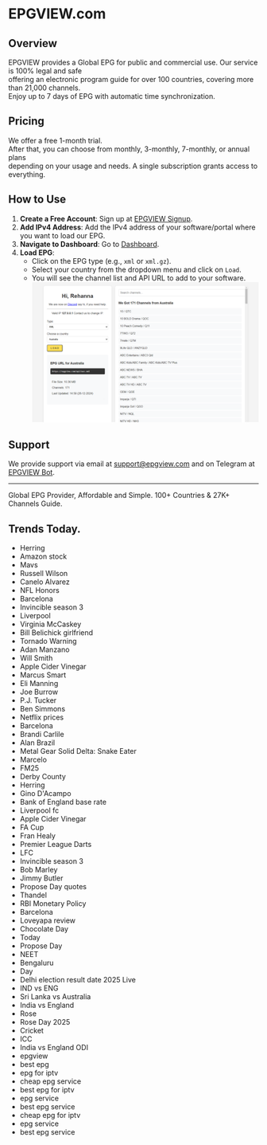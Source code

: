 # EPGVIEW.com



## Overview
EPGVIEW provides a Global EPG for public and commercial use. Our service is 100% legal and safe\
offering an electronic program guide for over 100 countries, covering more than 21,000 channels.\
Enjoy up to 7 days of EPG with automatic time synchronization.

## Pricing
We offer a free 1-month trial. \
After that, you can choose from monthly, 3-monthly, 7-monthly, or annual plans \
depending on your usage and needs. A single subscription grants access to everything.

## How to Use
1. **Create a Free Account**: Sign up at [EPGVIEW Signup](https://epgview.com/signup.php).
2. **Add IPv4 Address**: Add the IPv4 address of your software/portal where you want to load our EPG.
3. **Navigate to Dashboard**: Go to [Dashboard](https://epgview.com/dashboard.php).
4. **Load EPG**:
   - Click on the EPG type (e.g., `xml` or `xml.gz`).
   - Select your country from the dropdown menu and click on `Load`.
   - You will see the channel list and API URL to add to your software.
![EPGVIEW](img/dashboard.png)
## Support
We provide support via email at [support@epgview.com](mailto:support@epgview.com) and on Telegram at [EPGVIEW Bot](https://t.me/epgview_bot).

---

Global EPG Provider, Affordable and Simple. 100+ Countries & 27K+ Channels Guide.

## Trends Today.

- Herring
- Amazon stock
- Mavs
- Russell Wilson
- Canelo Alvarez
- NFL Honors
- Barcelona
- Invincible season 3
- Liverpool
- Virginia McCaskey
- Bill Belichick girlfriend
- Tornado Warning
- Adan Manzano
- Will Smith
- Apple Cider Vinegar
- Marcus Smart
- Eli Manning
- Joe Burrow
- P.J. Tucker
- Ben Simmons
- Netflix prices
- Barcelona
- Brandi Carlile
- Alan Brazil
- Metal Gear Solid Delta: Snake Eater
- Marcelo
- FM25
- Derby County
- Herring
- Gino D'Acampo
- Bank of England base rate
- Liverpool fc
- Apple Cider Vinegar
- FA Cup
- Fran Healy
- Premier League Darts
- LFC
- Invincible season 3
- Bob Marley
- Jimmy Butler
- Propose Day quotes
- Thandel
- RBI Monetary Policy
- Barcelona
- Loveyapa review
- Chocolate Day
- Today
- Propose Day
- NEET
- Bengaluru
- Day
- Delhi election result date 2025 Live
- IND vs ENG
- Sri Lanka vs Australia
- India vs England
- Rose
- Rose Day 2025
- Cricket
- ICC
- India vs England ODI
- epgview
- best epg
- epg for iptv
- cheap epg service
- best epg for iptv
- epg service
- best epg service
- cheap epg for iptv
- epg service
- best epg service
